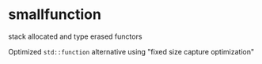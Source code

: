 # smallfunction
stack allocated and type erased functors

Optimized `std::function` alternative using "fixed size capture optimization"
